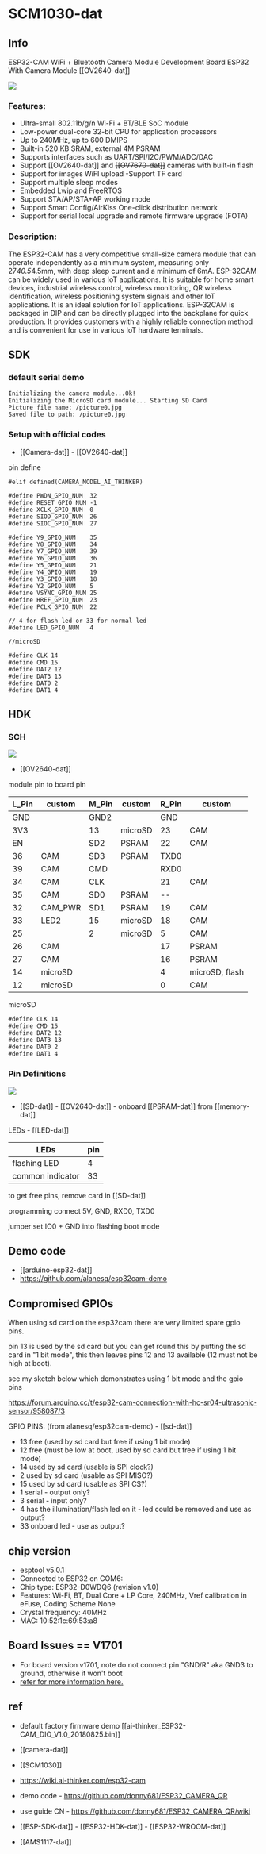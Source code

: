 
# SCM1030-dat 


## Info 


ESP32-CAM WiFi + Bluetooth Camera Module Development Board ESP32 With Camera Module [[OV2640-dat]]
 
 ![](2023-12-04-18-15-59.png)


### Features:
 
- Ultra-small 802.11b/g/n Wi-Fi + BT/BLE SoC module
- Low-power dual-core 32-bit CPU for application processors
- Up to 240MHz, up to 600 DMIPS
- Built-in 520 KB SRAM, external 4M PSRAM
- Supports interfaces such as UART/SPI/I2C/PWM/ADC/DAC
- Support [[OV2640-dat]] and ~~[[OV7670-dat]]~~ cameras with built-in flash
- Support for images WiFI upload
-Support TF card
- Support multiple sleep modes
- Embedded Lwip and FreeRTOS
- Support STA/AP/STA+AP working mode
- Support Smart Config/AirKiss One-click distribution network
- Support for serial local upgrade and remote firmware upgrade (FOTA)
 
### Description:
 
The ESP32-CAM has a very competitive small-size camera module that can operate independently as a minimum system, measuring only 27*40.5*4.5mm, with deep sleep current and a minimum of 6mA.
ESP-32CAM can be widely used in various IoT applications. It is suitable for home smart devices, industrial wireless control, wireless monitoring, QR wireless identification, wireless positioning system signals and other IoT applications. It is an ideal solution for IoT applications.
ESP-32CAM is packaged in DIP and can be directly plugged into the backplane for quick production. It provides customers with a highly reliable connection method and is convenient for use in various IoT hardware terminals.

## SDK


### default serial demo 

    Initializing the camera module...Ok!
    Initializing the MicroSD card module... Starting SD Card
    Picture file name: /picture0.jpg
    Saved file to path: /picture0.jpg

### Setup with official codes 

- [[Camera-dat]] - [[OV2640-dat]]

pin define 

    #elif defined(CAMERA_MODEL_AI_THINKER)
    
    #define PWDN_GPIO_NUM  32
    #define RESET_GPIO_NUM -1
    #define XCLK_GPIO_NUM  0
    #define SIOD_GPIO_NUM  26
    #define SIOC_GPIO_NUM  27

    #define Y9_GPIO_NUM    35
    #define Y8_GPIO_NUM    34
    #define Y7_GPIO_NUM    39
    #define Y6_GPIO_NUM    36
    #define Y5_GPIO_NUM    21
    #define Y4_GPIO_NUM    19
    #define Y3_GPIO_NUM    18
    #define Y2_GPIO_NUM    5
    #define VSYNC_GPIO_NUM 25
    #define HREF_GPIO_NUM  23
    #define PCLK_GPIO_NUM  22

    // 4 for flash led or 33 for normal led
    #define LED_GPIO_NUM   4

    //microSD

    #define CLK 14 
    #define CMD 15
    #define DAT2 12
    #define DAT3 13
    #define DAT0 2
    #define DAT1 4

## HDK 

### SCH 

![](2024-12-28-16-37-39.png)

- [[OV2640-dat]]

module pin to board pin 

| L_Pin | custom  | M_Pin | custom  | R_Pin | custom         |
| ----- | ------- | ----- | ------- | ----- | -------------- |
| GND   |         | GND2  |         | GND   |                |
| 3V3   |         | 13    | microSD | 23    | CAM            |
| EN    |         | SD2   | PSRAM   | 22    | CAM            |
| 36    | CAM     | SD3   | PSRAM   | TXD0  |                |
| 39    | CAM     | CMD   |         | RXD0  |                |
| 34    | CAM     | CLK   |         | 21    | CAM            |
| 35    | CAM     | SD0   | PSRAM   | --    |                |
| 32    | CAM_PWR | SD1   | PSRAM   | 19    | CAM            |
| 33    | LED2    | 15    | microSD | 18    | CAM            |
| 25    |         | 2     | microSD | 5     | CAM            |
| 26    | CAM     |       |         | 17    | PSRAM          |
| 27    | CAM     |       |         | 16    | PSRAM          |
| 14    | microSD |       |         | 4     | microSD, flash |
| 12    | microSD |       |         | 0     | CAM            |

microSD

    #define CLK 14 
    #define CMD 15
    #define DAT2 12
    #define DAT3 13
    #define DAT0 2
    #define DAT1 4

### Pin Definitions 

![](2024-12-28-17-36-00.png)


- [[SD-dat]] - [[OV2640-dat]] - onboard [[PSRAM-dat]] from [[memory-dat]]

LEDs - [[LED-dat]]

| LEDs             | pin |
| ---------------- | --- |
| flashing LED     | 4   |
| common indicator | 33  |

to get free pins, remove card in [[SD-dat]] 

programming connect 5V, GND, RXD0, TXD0

jumper set IO0 + GND into flashing boot mode 



## Demo code 

- [[arduino-esp32-dat]] 
- https://github.com/alanesq/esp32cam-demo


## Compromised GPIOs 

When using sd card on the esp32cam there are very limited spare gpio pins.

pin 13 is used by the sd card but you can get round this by putting the sd card in "1 bit mode", this then leaves pins 12 and 13 available (12 must not be high at boot).

see my sketch below which demonstrates using 1 bit mode and the gpio pins

https://forum.arduino.cc/t/esp32-cam-connection-with-hc-sr04-ultrasonic-sensor/958087/3

GPIO PINS: (from alanesq/esp32cam-demo) - [[sd-dat]]

- 13 free (used by sd card but free if using 1 bit mode)
- 12 free (must be low at boot, used by sd card but free if using 1 bit mode)
- 14 used by sd card (usable is SPI clock?)
- 2 used by sd card (usable as SPI MISO?)
- 15 used by sd card (usable as SPI CS?)
- 1 serial - output only?
- 3 serial - input only?
- 4 has the illumination/flash led on it - led could be removed and use as output?
- 33 onboard led - use as output?

## chip version 

- esptool v5.0.1
- Connected to ESP32 on COM6:
- Chip type:          ESP32-D0WDQ6 (revision v1.0)
- Features:           Wi-Fi, BT, Dual Core + LP Core, 240MHz, Vref calibration in eFuse, Coding Scheme None
- Crystal frequency:  40MHz
- MAC:                10:52:1c:69:53:a8



## Board Issues == V1701

- For board version v1701, note do not connect pin "GND/R" aka GND3 to ground, otherwise it won't boot
- [refer for more information here. ](https://esp32.com/viewtopic.php?f=12&t=29647&sid=fed114d9e4f87cf6634c7ad145a5d8df&start=10)



## ref 

- default factory firmware demo [[ai-thinker_ESP32-CAM_DIO_V1.0_20180825.bin]]

- [[camera-dat]]

- [[SCM1030]]
- https://wiki.ai-thinker.com/esp32-cam
- demo code - https://github.com/donny681/ESP32_CAMERA_QR
- use guide CN - https://github.com/donny681/ESP32_CAMERA_QR/wiki

- [[ESP-SDK-dat]] - [[ESP32-HDK-dat]] - [[ESP32-WROOM-dat]]

- [[AMS1117-dat]]

